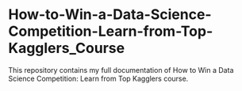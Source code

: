 # How-to-Win-a-Data-Science-Competition-Learn-from-Top-Kagglers_Course
This repository contains my full documentation of How to Win a Data Science Competition: Learn from Top Kagglers course.

